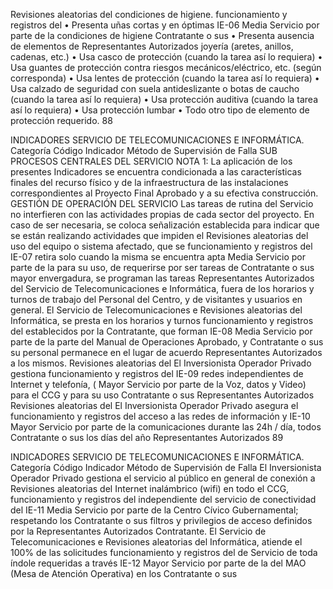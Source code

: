 Revisiones aleatorias del
condiciones de higiene.
funcionamiento y registros del
• Presenta uñas cortas y en óptimas
IE-06 Media Servicio por parte de la
condiciones de higiene
Contratante o sus
• Presenta ausencia de elementos de
Representantes Autorizados
joyería (aretes, anillos, cadenas, etc.)
• Usa casco de protección (cuando la tarea
así lo requiera)
• Usa guantes de protección contra riesgos
mecánicos/eléctrico, etc. (según
corresponda)
• Usa lentes de protección (cuando la
tarea así lo requiera)
• Usa calzado de seguridad con suela
antideslizante o botas de caucho (cuando
la tarea así lo requiera)
• Usa protección auditiva (cuando la tarea
así lo requiera)
• Usa protección lumbar
• Todo otro tipo de elemento de protección
requerido.
88

INDICADORES SERVICIO DE TELECOMUNICACIONES E INFORMÁTICA.
Categoría
Código Indicador Método de Supervisión
de Falla
SUB PROCESOS CENTRALES DEL SERVICIO
NOTA 1: La aplicación de los presentes Indicadores se encuentra condicionada a las
características finales del recurso físico y de la infraestructura de las instalaciones correspondientes al
Proyecto Final Aprobado y a su efectiva construcción.
GESTIÓN DE OPERACIÓN DEL SERVICIO
Las tareas de rutina del Servicio no interfieren
con las actividades propias de cada sector del
proyecto. En caso de ser necesaria, se coloca
señalización establecida para indicar que se
están realizando actividades que impiden el Revisiones aleatorias del
uso del equipo o sistema afectado, que se funcionamiento y registros del
IE-07 retira solo cuando la misma se encuentra apta Media Servicio por parte de la
para su uso, de requerirse por ser tareas de Contratante o sus
mayor envergadura, se programan las tareas Representantes Autorizados
del Servicio de Telecomunicaciones e
Informática, fuera de los horarios y turnos de
trabajo del Personal del Centro, y de visitantes
y usuarios en general.
El Servicio de Telecomunicaciones e
Revisiones aleatorias del
Informática, se presta en los horarios y turnos
funcionamiento y registros del
establecidos por la Contratante, que forman
IE-08 Media Servicio por parte de la
parte del Manual de Operaciones Aprobado, y
Contratante o sus
su personal permanece en el lugar de acuerdo
Representantes Autorizados
a los mismos.
Revisiones aleatorias del
El Inversionista Operador Privado gestiona funcionamiento y registros del
IE-09 redes independientes de Internet y telefonía, ( Mayor Servicio por parte de la
Voz, datos y Video) para el CCG y para su uso Contratante o sus
Representantes Autorizados
Revisiones aleatorias del
El Inversionista Operador Privado asegura el
funcionamiento y registros del
acceso a las redes de información y
IE-10 Mayor Servicio por parte de la
comunicaciones durante las 24h / día, todos
Contratante o sus
los días del año
Representantes Autorizados
89

INDICADORES SERVICIO DE TELECOMUNICACIONES E INFORMÁTICA.
Categoría
Código Indicador Método de Supervisión
de Falla
El Inversionista Operador Privado gestiona el
servicio al público en general de conexión a
Revisiones aleatorias del
Internet inalámbrico (wifi) en todo el CCG,
funcionamiento y registros del
independiente del servicio de conectividad del
IE-11 Media Servicio por parte de la
Centro Cívico Gubernamental; respetando los
Contratante o sus
filtros y privilegios de acceso definidos por la
Representantes Autorizados
Contratante.
El Servicio de Telecomunicaciones e
Revisiones aleatorias del
Informática, atiende el 100% de las solicitudes
funcionamiento y registros del
de Servicio de toda índole requeridas a través
IE-12 Mayor Servicio por parte de la
del MAO (Mesa de Atención Operativa) en los
Contratante o sus
